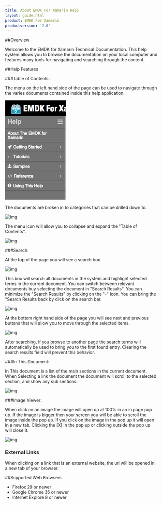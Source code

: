 ```yaml
---
title: About EMDK For Xamarin Help
layout: guide.html
product: EMDK For Xamarin
productversion: '2.6'
---
```


##Overview

Welcome to the EMDK for Xamarin Technical Documentation. This help system allows you to browse the documentation on your local computer and features many tools for navigating and searching through the content. 

##Help Features

###Table of Contents:

The menu on the left hand side of the page can be used to navigate through the varies documents contained inside this help application.  

![img](../../images/about/toc1.jpg)

The documents are broken in to categories that can be drilled down to.

![img](../images/about/toc3.png)

The menu icon will allow you to collapse and expand the "Table of Contents".

![img](../images/about/toc2.png)
 
###Search:

At the top of the page you will see a search box. 

![img](../images/about/s1.jpg)

This box will search all documents in the system and highlight selected terms in the current document. You can switch between relevant documents buy selecting the document in "Search Results". You can minimize the "Search Results" by clicking on the "-" icon. You can bring the "Search Results back by click on the search bar. 

![img](../images/about/s2.png)

At the bottom right hand side of the page you will see next and previous buttons that will allow you to move through the selected items. 

![img](../images/about/s3.png)

After searching, if you browse to another page the search terms will automatically be used to bring you to the first found entry. Clearing the search results field will prevent this behavior.

###In This Document:

In This document is a list of the main sections in the current document. When Selecting a link the document the document will scroll to the selected section, and show any sub sections. 

![img](../images/about/itd1.png)

###Image Viewer:

When click on an image the image will open up at 100% in an in page pop up. If the image is bigger then your screen you will be able to scroll the image inside the pop up. If you click on the image in the pop up it will open in a new tab. Clicking the [X] in the pop up or clicking outside the pop up will close it.

![img](../images/about/lb1.png)

### External Links

When clicking on a link that is an external website, the url will be opened in a new tab of your browser.

##Supported Web Browsers

* Firefox 29 or newer
* Google Chrome 35 or newer 
* Internet Explore 9 or newer













